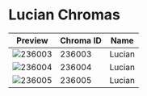 # Lucian Chromas



| Preview | Chroma ID | Name |
|---------|-----------|------|
| ![236003](https://raw.communitydragon.org/latest/plugins/rcp-be-lol-game-data/global/default/v1/champion-chroma-images/236/236003.png) | 236003 | Lucian |
| ![236004](https://raw.communitydragon.org/latest/plugins/rcp-be-lol-game-data/global/default/v1/champion-chroma-images/236/236004.png) | 236004 | Lucian |
| ![236005](https://raw.communitydragon.org/latest/plugins/rcp-be-lol-game-data/global/default/v1/champion-chroma-images/236/236005.png) | 236005 | Lucian |